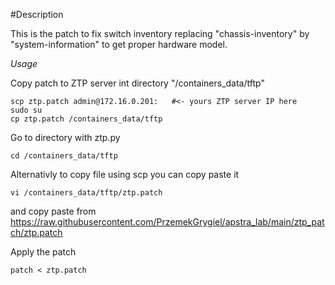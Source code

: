 #Description

This is the patch to fix switch inventory
replacing "chassis-inventory" by "system-information"
to get proper hardware model.

*Usage*

Copy patch to ZTP server int directory "/containers_data/tftp"

```
scp ztp.patch admin@172.16.0.201:   #<- yours ZTP server IP here
sudo su
cp ztp.patch /containers_data/tftp
```
Go to directory with ztp.py

```
cd /containers_data/tftp
```

Alternativly to copy file using scp you can copy paste it
```
vi /containers_data/tftp/ztp.patch
```
and copy paste from 
https://raw.githubusercontent.com/PrzemekGrygiel/apstra_lab/main/ztp_patch/ztp.patch

Apply the patch

```
patch < ztp.patch
```
